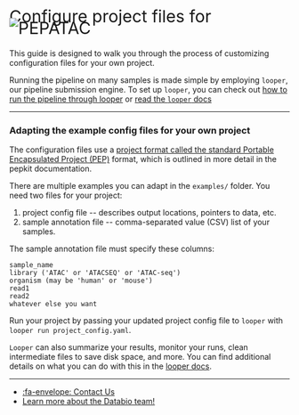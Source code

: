 <p style="font-size:30px">Configure project files for <img src="../../img/logo_pepatac_black.png" alt="PEPATAC" class="img-fluid" style="max-height:35px; margin-top:-15px; margin-bottom:-10px"<img src="../assets/images/logo_pepatac_black.png" alt="PEPATAC" class="img-fluid" style="max-height:30px; margin-top:-15px; margin-bottom:-5px"></p>

This guide is designed to walk you through the process of customizing configuration files for your own project.

Running the pipeline on many samples is made simple by employing `looper`, our pipeline submission engine.  To set up `looper`, you can check out [how to run the pipeline through looper](run-looper.md) or [read the `looper` docs](https://looper.readthedocs.io/en/latest/)

---

### Adapting the example config files for your own project

The configuration files use a [project format called the standard Portable Encapsulated Project (PEP)](https://pepkit.github.io/) format, which is outlined in more detail in the pepkit documentation.

There are multiple examples you can adapt in the `examples/` folder. You need two files for your project:

  1. project config file -- describes output locations, pointers to data, etc.
  2. sample annotation file -- comma-separated value (CSV) list of your samples.

The sample annotation file must specify these columns:
```
sample_name
library ('ATAC' or 'ATACSEQ' or 'ATAC-seq')
organism (may be 'human' or 'mouse')
read1
read2
whatever else you want
```
Run your project by passing your updated project config file to `looper` with `looper run project_config.yaml`.

`Looper` can also summarize your results, monitor your runs, clean intermediate files to save disk space, and more. You can find additional details on what you can do with this in the [looper docs](https://looper.readthedocs.io/en/latest/).

---

- [:fa-envelope: Contact Us](../contact.md)
- [Learn more about the Databio team!](http://databio.org/)

